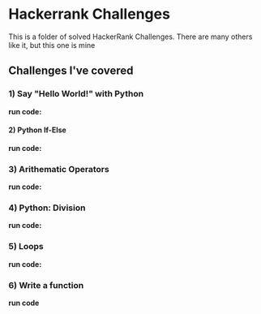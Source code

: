# Hackerrank Challenges

This is a folder of solved HackerRank Challenges. There are many others like it, but this one is mine

## Challenges I've covered

### 1) Say "Hello World!" with Python
   __run code:__ 
#### 2) Python If-Else
   __run code:__
### 3) Arithematic Operators
__run code:__

### 4) Python: Division
__run code:__ 

### 5) Loops
__run code:__

### 6) Write a function
__run code__

